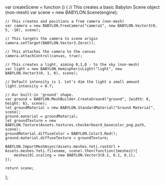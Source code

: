 var createScene = function () {
    // This creates a basic Babylon Scene object (non-mesh)
    var scene = new BABYLON.Scene(engine);

    // This creates and positions a free camera (non-mesh)
    var camera = new BABYLON.FreeCamera("camera1", new BABYLON.Vector3(0, 5, -10), scene);

    // This targets the camera to scene origin
    camera.setTarget(BABYLON.Vector3.Zero());

    // This attaches the camera to the canvas
    camera.attachControl(canvas, true);

    // This creates a light, aiming 0,1,0 - to the sky (non-mesh)
    var light = new BABYLON.HemisphericLight("light", new BABYLON.Vector3(0, 1, 0), scene);

    // Default intensity is 1. Let's dim the light a small amount
    light.intensity = 0.7;

    // Our built-in 'ground' shape.
    var ground = BABYLON.MeshBuilder.CreateGround("ground", {width: 6, height: 6}, scene);
    let groundMaterial = new BABYLON.StandardMaterial("Ground Material", scene);
    ground.material = groundMaterial;
    let groundTexture = new BABYLON.Texture(Assets.textures.checkerboard_basecolor_png.path, scene);
    groundMaterial.diffuseColor = BABYLON.Color3.Red();
    ground.material.diffuseTexture = groundTexture;

    BABYLON.ImportMeshAsync(Assets.meshes.Yeti.rootUrl + Assets.meshes.Yeti.filename, scene).then(function({meshes}){
        meshes[0].scaling = new BABYLON.Vector3(0.1, 0.1, 0.1);
    });

    return scene;
};
